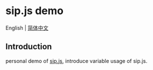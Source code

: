 # sip.js demo

English | [简体中文](./README.zh-CN.md)

## Introduction

personal demo of [sip.js](https://sipjs.com), introduce variable usage of sip.js.
